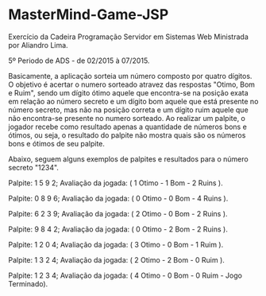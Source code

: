 # MasterMind-Game-JSP

Exercício da Cadeira Programação Servidor em Sistemas Web Ministrada por Aliandro Lima.

5º Periodo de ADS - de 02/2015 à 07/2015.


Basicamente, a aplicação sorteia um número composto por quatro dígitos. O objetivo é acertar o numero sorteado atravez das respostas "Otimo, Bom e Ruim", sendo um dígito ótimo aquele que encontra-se na posição exata em relação ao número secreto e um dígito bom aquele que está presente no número secreto, mas não na posição correta e um dígito ruim aquele que não encontra-se presente no numero sorteado.
Ao realizar um palpite, o jogador recebe como resultado apenas a quantidade de números bons e ótimos, ou seja, o resultado do palpite não mostra quais são os números bons e ótimos de seu palpite.


Abaixo, seguem alguns exemplos de palpites e resultados para o número secreto "1234".


Palpite: 1 5 9 2; Avaliação da jogada: ( 1 Otimo - 1 Bom - 2 Ruins ).

Palpite: 0 8 9 6; Avaliação da jogada: ( 0 Otimo - 0 Bom - 4 Ruins ).

Palpite: 6 2 3 9; Avaliação da jogada: ( 2 Otimo - 0 Bom - 2 Ruins ).

Palpite: 9 8 4 2; Avaliação da jogada: ( 0 Otimo - 2 Bom - 2 Ruins ).

Palpite: 1 2 0 4; Avaliação da jogada: ( 3 Otimo - 0 Bom - 1 Ruim  ).

Palpite: 1 3 2 4; Avaliação da jogada: ( 2 Otimo - 2 Bom - 0 Ruim  ).

Palpite: 1 2 3 4; Avaliação da jogada: ( 4 Otimo - 0 Bom - 0 Ruim - Jogo Terminado).
